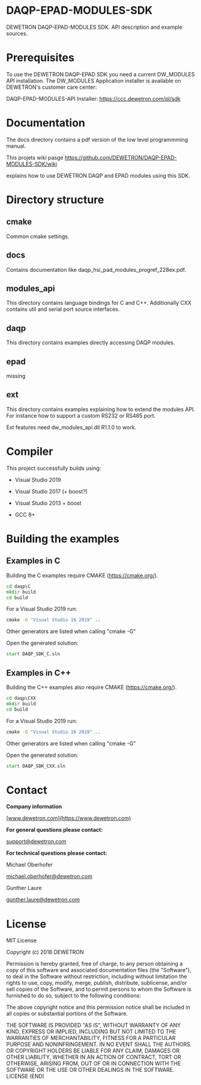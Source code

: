 # DAQP-EPAD-MODULES-SDK
DEWETRON DAQP-EPAD-MODULES SDK. API description and example sources. 


# Prerequisites
To use the DEWETRON DAQP-EPAD SDK you need a current DW_MODULES API installation.
The DW_MODULES Application installer is available on DEWETRON's customer care center:

DAQP-EPAD-MODULES-API Installer:
https://ccc.dewetron.com/pl/sdk


# Documentation

The docs directory contains a pdf version of the low level programmming manual.

This projets wiki pasge https://github.com/DEWETRON/DAQP-EPAD-MODULES-SDK/wiki

explains how to use DEWETRON DAQP and EPAD modules using this SDK.


# Directory structure

## cmake

Common cmake settings.

## docs

Contains documentation like daqp_hsi_pad_modules_progref_228ex.pdf. 

## modules_api

This directory contains language bindings for C and C++.
Additionally CXX contains util and serial port source interfaces.

## daqp

This directory contains examples directly accessing DAQP modules.

## epad

missing

## ext

This directory contains examples explaining how to extend the modules API.
For instance how to support a custom RS232 or RS485 port.

Ext features need dw_modules_api.dll R1.1.0 to work.

# Compiler

This project successfully builds using:
* Visual Studio 2019
* Visual Studio 2017 (+ boost?)
* Visual Studio 2013 + boost

* GCC 8+


# Building the examples

## Examples in C 
Building the C examples require CMAKE (https://cmake.org/).
```cmd
cd daqp\C
mkdir build
cd build
```
For a Visual Studio 2019 run:
```cmd
cmake -G "Visual Studio 16 2019" ..
```
Other generators are listed when calling "cmake -G"

Open the generated solution:
```cmd
start DAQP_SDK_C.sln
```

## Examples in C++
Building the C++ examples also require CMAKE (https://cmake.org/).
```cmd
cd daqp\CXX
mkdir build
cd build
```
For a Visual Studio 2019 run:
```cmd
cmake -G "Visual Studio 16 2019" ..
```
Other generators are listed when calling "cmake -G"

Open the generated solution:
```cmd
start DAQP_SDK_CXX.sln
```


# Contact

**Company information**

[www.dewetron.com](https://www.dewetron.com)

**For general questions please contact:**

support@dewetron.com


**For technical questions please contact:**

Michael Oberhofer 

michael.oberhofer@dewetron.com

Gunther Laure

gunther.laure@dewetron.com


# License
MIT License

Copyright (c) 2018 DEWETRON

Permission is hereby granted, free of charge, to any person obtaining a copy
of this software and associated documentation files (the "Software"), to deal
in the Software without restriction, including without limitation the rights
to use, copy, modify, merge, publish, distribute, sublicense, and/or sell
copies of the Software, and to permit persons to whom the Software is
furnished to do so, subject to the following conditions:

The above copyright notice and this permission notice shall be included in all
copies or substantial portions of the Software.

THE SOFTWARE IS PROVIDED "AS IS", WITHOUT WARRANTY OF ANY KIND, EXPRESS OR
IMPLIED, INCLUDING BUT NOT LIMITED TO THE WARRANTIES OF MERCHANTABILITY,
FITNESS FOR A PARTICULAR PURPOSE AND NONINFRINGEMENT. IN NO EVENT SHALL THE
AUTHORS OR COPYRIGHT HOLDERS BE LIABLE FOR ANY CLAIM, DAMAGES OR OTHER
LIABILITY, WHETHER IN AN ACTION OF CONTRACT, TORT OR OTHERWISE, ARISING FROM,
OUT OF OR IN CONNECTION WITH THE SOFTWARE OR THE USE OR OTHER DEALINGS IN THE
SOFTWARE.
LICENSE (END)